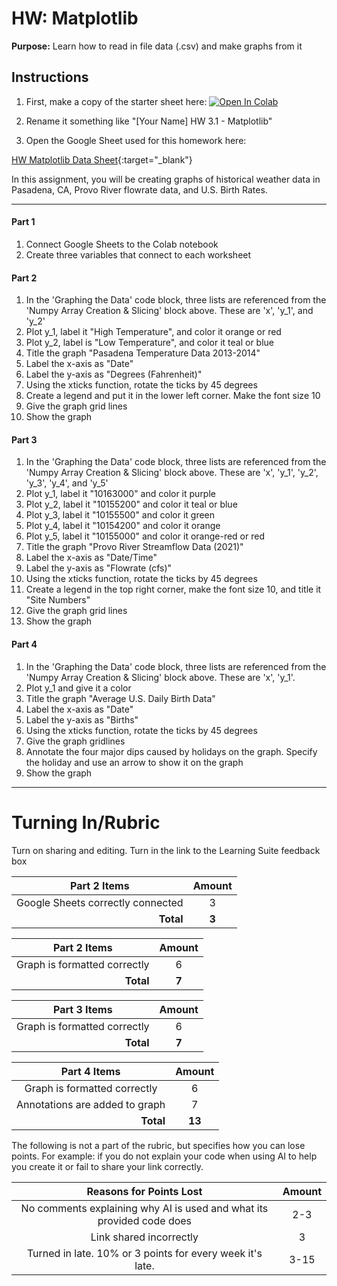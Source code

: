 # HW: Matplotlib

**Purpose:** Learn how to read in file data (.csv) and make graphs from it

## Instructions

1. First, make a copy of the starter sheet here: <a href="https://colab.research.google.com/github/byu-cce270/content/blob/main/docs/unit3/01_matplotlib/matplotlib_hw.ipynb" target="_blank"><img src="https://colab.research.google.com/assets/colab-badge.svg" alt="Open In Colab"/></a>

2. Rename it something like "[Your Name] HW 3.1 - Matplotlib"

3. Open the Google Sheet used for this homework here:

[HW Matplotlib Data Sheet](https://docs.google.com/spreadsheets/d/1byVuW2RiFN-AOvD6cf4oMuJk2NeHpZ7eQd9x-Xven-s/edit?usp=sharing){:target="_blank"}

In this assignment, you will be creating graphs of historical weather data in Pasadena, CA, Provo River flowrate data, and U.S. Birth Rates.

---

#### Part 1

1. Connect Google Sheets to the Colab notebook
2. Create three variables that connect to each worksheet

#### Part 2

1. In the 'Graphing the Data' code block, three lists are referenced from the 'Numpy Array Creation & Slicing' block above. These are 'x', 'y_1', and 'y_2'
2. Plot y_1, label it "High Temperature", and color it orange or red
3. Plot y_2, label is "Low Temperature", and color it teal or blue
4. Title the graph "Pasadena Temperature Data 2013-2014"
5. Label the x-axis as "Date"
6. Label the y-axis as "Degrees (Fahrenheit)"
7. Using the xticks function, rotate the ticks by 45 degrees
8. Create a legend and put it in the lower left corner. Make the font size 10
9. Give the graph grid lines
10. Show the graph

#### Part 3

1. In the 'Graphing the Data' code block, three lists are referenced from the 'Numpy Array Creation & Slicing' block above. These are 'x', 'y_1', 'y_2', 'y_3', 'y_4', and 'y_5'
2. Plot y_1, label it "10163000" and color it purple
3. Plot y_2, label it "10155200" and color it teal or blue
4. Plot y_3, label it "10155500" and color it green
5. Plot y_4, label it "10154200" and color it orange
6. Plot y_5, label it "10155000" and color it orange-red or red
7. Title the graph "Provo River Streamflow Data (2021)"
8. Label the x-axis as "Date/Time"
9. Label the y-axis as "Flowrate (cfs)"
10. Using the xticks function, rotate the ticks by 45 degrees
11. Create a legend in the top right corner, make the font size 10, and title it "Site Numbers"
12. Give the graph grid lines
13. Show the graph

#### Part 4

1. In the 'Graphing the Data' code block, three lists are referenced from the 'Numpy Array Creation & Slicing' block above. These are 'x', 'y_1'.
2. Plot y_1 and give it a color
3. Title the graph "Average U.S. Daily Birth Data"
4. Label the x-axis as "Date"
5. Label the y-axis as "Births"
6. Using the xticks function, rotate the ticks by 45 degrees
7. Give the graph gridlines
8. Annotate the four major dips caused by holidays on the graph. Specify the holiday and use an arrow to show it on the graph
9. Show the graph

---

# Turning In/Rubric

Turn on sharing and editing. Turn in the link to the Learning Suite feedback box

|                **Part 2 Items**                | **Amount** |  
|:----------------------------------------------:|:----------:|
|       Google Sheets correctly connected        |     3      |
| <div style="text-align: right">**Total**</div> |   **3**    |

|                **Part 2 Items**                | **Amount** |  
|:----------------------------------------------:|:----------:|
|          Graph is formatted correctly          |     6      |
| <div style="text-align: right">**Total**</div> |   **7**    |


|                **Part 3 Items**                | **Amount** |  
|:----------------------------------------------:|:----------:|
|          Graph is formatted correctly          |     6      |
| <div style="text-align: right">**Total**</div> |   **7**    |

|                **Part 4 Items**                | **Amount** |  
|:----------------------------------------------:|:----------:|
|          Graph is formatted correctly          |     6      |
|         Annotations are added to graph         |     7      |
| <div style="text-align: right">**Total**</div> |   **13**   |

The following is not a part of the rubric, but specifies how you can lose points. For example: if you do not explain your code when using AI to help you create it or fail to share your link correctly.

|                      **Reasons for Points Lost**                      | **Amount** |  
|:---------------------------------------------------------------------:|:----------:|
| No comments explaining why AI is used and what its provided code does |    2-3     |
|                        Link shared incorrectly                        |     3      |
|       Turned in late. 10% or 3 points for every week it's late.       |    3-15    |
